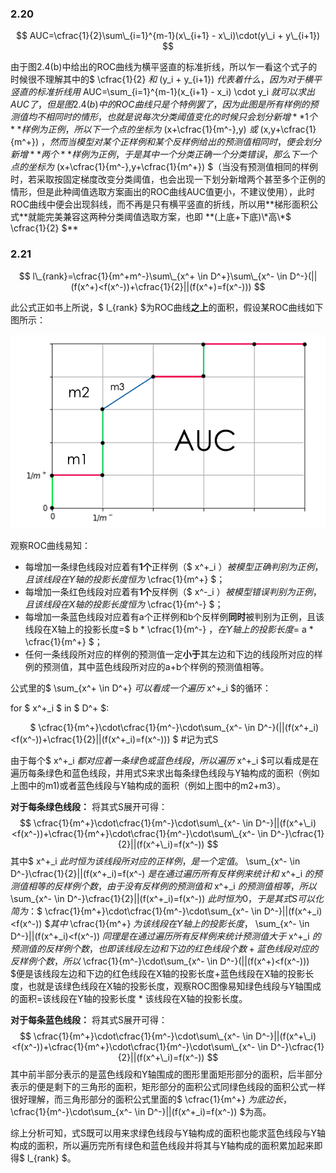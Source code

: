 ### 2.20

$$ AUC=\cfrac{1}{2}\sum\_{i=1}^{m-1}(x\_{i+1} - x\_i)\cdot(y\_i + y\_{i+1}) $$

由于图2.4(b)中给出的ROC曲线为横平竖直的标准折线，所以乍一看这个式子的时候很不理解其中的$ \cfrac{1}{2} $和$ (y\_i + y\_{i+1}) $代表着什么，因为对于横平竖直的标准折线用$ AUC=\sum\_{i=1}^{m-1}(x\_{i+1} - x\_i) \cdot y\_i $就可以求出AUC了，但是图2.4(b)中的ROC曲线只是个特例罢了，因为此图是所有样例的预测值均不相同时的情形，也就是说每次分类阈值变化的时候只会划分新增**1个**样例为正例，所以下一个点的坐标为$ (x+\cfrac{1}{m^-},y) $或$ (x,y+\cfrac{1}{m^+}) $，然而当模型对某个正样例和某个反样例给出的预测值相同时，便会划分新增**两个**样例为正例，于是其中一个分类正确一个分类错误，那么下一个点的坐标为$ (x+\cfrac{1}{m^-},y+\cfrac{1}{m^+}) $（当没有预测值相同的样例时，若采取按固定梯度改变分类阈值，也会出现一下划分新增两个甚至多个正例的情形，但是此种阈值选取方案画出的ROC曲线AUC值更小，不建议使用），此时ROC曲线中便会出现斜线，而不再是只有横平竖直的折线，所以用**梯形面积公式**就能完美兼容这两种分类阈值选取方案，也即 **(上底+下底)\*高\*$ \cfrac{1}{2} $**

### 2.21

$$ l\_{rank}=\cfrac{1}{m^+m^-}\sum\_{x^+ \in D^+}\sum\_{x^- \in D^-}(||(f(x^+)<f(x^-))+\cfrac{1}{2}||(f(x^+)=f(x^-))) $$

此公式正如书上所说，$ l\_{rank} $为ROC曲线**之上**的面积，假设某ROC曲线如下图所示：

![avatar](resources/images/lrank.png)

观察ROC曲线易知：
- 每增加一条绿色线段对应着有**1个**正样例（$ x^+\_i $）被模型正确判别为正例，且该线段在Y轴的投影长度恒为$ \cfrac{1}{m^+} $；
- 每增加一条红色线段对应着有**1个**反样例（$ x^-\_i $）被模型错误判别为正例，且该线段在X轴的投影长度恒为$ \cfrac{1}{m^-} $；
- 每增加一条蓝色线段对应着有a个正样例和b个反样例**同时**被判别为正例，且该线段在X轴上的投影长度=$ b * \cfrac{1}{m^-} $，在Y轴上的投影长度=$ a * \cfrac{1}{m^+} $；
- 任何一条线段所对应的样例的预测值一定**小于**其左边和下边的线段所对应的样例的预测值，其中蓝色线段所对应的a+b个样例的预测值相等。

公式里的$ \sum\_{x^+ \in D^+} $可以看成一个遍历$ x^+\_i $的循环：

for $ x^+\_i $ in $ D^+ $:

&nbsp;&nbsp;&nbsp;&nbsp;&nbsp;&nbsp;&nbsp;&nbsp;$ \cfrac{1}{m^+}\cdot\cfrac{1}{m^-}\cdot\sum\_{x^- \in D^-}(||(f(x^+\_i)<f(x^-))+\cfrac{1}{2}||(f(x^+\_i)=f(x^-))) $ #记为式S

由于每个$ x^+\_i $都对应着一条绿色或蓝色线段，所以遍历$ x^+\_i $可以看成是在遍历每条绿色和蓝色线段，并用式S来求出每条绿色线段与Y轴构成的面积（例如上图中的m1)或者蓝色线段与Y轴构成的面积（例如上图中的m2+m3）。

**对于每条绿色线段：** 将其式S展开可得：
$$ \cfrac{1}{m^+}\cdot\cfrac{1}{m^-}\cdot\sum\_{x^- \in D^-}||(f(x^+\_i)<f(x^-))+\cfrac{1}{m^+}\cdot\cfrac{1}{m^-}\cdot\sum\_{x^- \in D^-}\cfrac{1}{2}||(f(x^+\_i)=f(x^-)) $$其中$ x^+\_i $此时恒为该线段所对应的正样例，是一个定值。$ \sum\_{x^- \in D^-}\cfrac{1}{2}||(f(x^+\_i)=f(x^-) $是在通过遍历所有反样例来统计和$ x^+\_i $的预测值相等的反样例个数，由于没有反样例的预测值和$ x^+\_i $的预测值相等，所以$ \sum\_{x^- \in D^-}\cfrac{1}{2}||(f(x^+\_i)=f(x^-)) $此时恒为0，于是其式S可以化简为：$$ \cfrac{1}{m^+}\cdot\cfrac{1}{m^-}\cdot\sum\_{x^- \in D^-}||(f(x^+\_i)<f(x^-)) $$其中$ \cfrac{1}{m^+} $为该线段在Y轴上的投影长度，$ \sum\_{x^- \in D^-}||(f(x^+\_i)<f(x^-)) $同理是在通过遍历所有反样例来统计预测值大于$ x^+\_i $的预测值的反样例个数，也即该线段左边和下边的红色线段个数+蓝色线段对应的反样例个数，所以$ \cfrac{1}{m^-}\cdot\sum\_{x^- \in D^-}(||(f(x^+)<f(x^-))) $便是该线段左边和下边的红色线段在X轴的投影长度+蓝色线段在X轴的投影长度，也就是该绿色线段在X轴的投影长度，观察ROC图像易知绿色线段与Y轴围成的面积=该线段在Y轴的投影长度 * 该线段在X轴的投影长度。

**对于每条蓝色线段：** 将其式S展开可得：
$$ \cfrac{1}{m^+}\cdot\cfrac{1}{m^-}\cdot\sum\_{x^- \in D^-}||(f(x^+\_i)<f(x^-))+\cfrac{1}{m^+}\cdot\cfrac{1}{m^-}\cdot\sum\_{x^- \in D^-}\cfrac{1}{2}||(f(x^+\_i)=f(x^-)) $$
其中前半部分表示的是蓝色线段和Y轴围成的图形里面矩形部分的面积，后半部分表示的便是剩下的三角形的面积，矩形部分的面积公式同绿色线段的面积公式一样很好理解，而三角形部分的面积公式里面的$ \cfrac{1}{m^+} $为底边长，$ \cfrac{1}{m^-}\cdot\sum\_{x^- \in D^-}||(f(x^+\_i)=f(x^-)) $为高。

综上分析可知，式S既可以用来求绿色线段与Y轴构成的面积也能求蓝色线段与Y轴构成的面积，所以遍历完所有绿色和蓝色线段并将其与Y轴构成的面积累加起来即得$ l\_{rank} $。